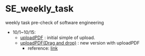 # SE_weekly_task
weekly task pre-check of software engineering 
- 10/1~10/15:
  - [uploadPDF](https://github.com/41171119H/SE_weekly_task/tree/main/uploadPDF) : initial simple of upload.
  - [uploadPDF(Drag and drop)](https://github.com/41171119H/SE_weekly_task/tree/main/uploadPDF(Drag%20and%20drop)) : new version with uploadPDF
    - reference: [link](https://www.smashingmagazine.com/2018/01/drag-drop-file-uploader-vanilla-js/)
